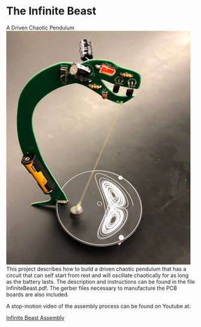 # The Infinite Beast
A Driven Chaotic Pendulum 
![Assembled Device](/AssembledDevice.png)
This project describes how to build a driven chaotic pendulum that has a circuit that can self start from rest and will oscillate chaotically for as long as the battery lasts. The description and instructions can be found in the file InfiniteBeast.pdf. The gerber files necessary to manufacture the PCB boards are also included.

A stop-motion video of the assembly process can be found on Youtube at:

<a href="https://youtu.be/iF6rt5-GtZA">Infinite Beast Assembly</a>

